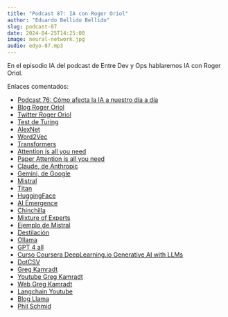 ```yaml
---
title: "Podcast 87: IA con Roger Oriol"
author: "Eduardo Bellido Bellido"
slug: podcast-87
date: 2024-04-25T14:25:00
image: neural-network.jpg
audio: edyo-87.mp3
---
```


En el episodio IA del podcast de Entre Dev y Ops hablaremos IA con Roger Oriol.

<!--more-->

Enlaces comentados:

- [Podcast 76: Cómo afecta la IA a nuestro día a día](https://www.entredevyops.es/podcasts/podcast-76.html)
- [Blog Roger Oriol](https://www.ruxu.dev/)
- [Twitter Roger Oriol](https://twitter.com/rogiia)
- [Test de Turing](https://es.wikipedia.org/wiki/Prueba_de_Turing)
- [AlexNet](https://en.wikipedia.org/wiki/AlexNet)
- [Word2Vec](https://es.wikipedia.org/wiki/Word2vec#:~:text=Word2vec%20es%20una%20t%C3%A9cnica%20para,un%20gran%20corpus%20de%20texto.)
- [Transformers](https://en.wikipedia.org/wiki/Transformer_(deep_learning_architecture))
- [Attention is all you need](https://research.google/pubs/attention-is-all-you-need/)
- [Paper Attention is all you need](https://arxiv.org/abs/1706.03762)
- [Claude, de Anthropic](https://claude.ai)
- [Gemini, de Google](https://gemini.google.com/)
- [Mistral](https://mistral.ai/)
- [Titan](https://aws.amazon.com/es/bedrock/titan/)
- [HuggingFace](https://huggingface.co/)
- [AI Emergence](https://openreview.net/pdf?id=yzkSU5zdwD)
- [Chinchilla](https://gpt3demo.com/apps/chinchilla-deepmind)
- [Mixture of Experts](https://en.wikipedia.org/wiki/Mixture_of_experts)
- [Ejemplo de Mistral](https://mistral.ai/news/mixtral-of-experts/)
- [Destilación](https://en.wikipedia.org/wiki/Knowledge_distillation)
- [Ollama](https://ollama.com/)
- [GPT 4 all](https://gpt4all.io/index.html)
- [Curso Coursera DeepLearning.io Generative AI with LLMs](https://www.coursera.org/learn/generative-ai-with-llms)
- [DotCSV](https://www.youtube.com/@DotCSV)
- [Greg Kamradt](https://twitter.com/GregKamradt)
- [Youtube Greg Kamradt](https://www.youtube.com/@DataIndependent)
- [Web Greg Kamradt](https://www.gregkamradt.com/)
- [Langchain Youtube](https://www.youtube.com/@LangChain)
- [Blog Llama](https://llama-2.ai/blog/)
- [Phil Schmid](https://www.philschmid.de/)
